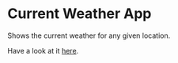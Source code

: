 # Current Weather App

Shows the current weather for any given location. 

Have a look at it [here](https://check-current-weather.herokuapp.com/).
